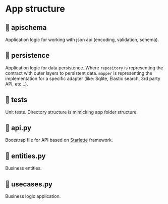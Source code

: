 # App structure

## 📁 apischema
Application logic for working with json api (encoding, validation, schema).

## 📁 persistence
Application logic for data persistence. Where `repository` is representing the contract with outer layers to persistent data. 
`mapper` is representing the implementation for a specific adapter (like: Sqlite, Elastic search, 3rd party API, etc...).  

## 📁 tests
Unit tests. Directory structure is mimicking app folder structure.

## 🐍 api.py
Bootstrap file for API based on [Starlette](https://www.starlette.io/) framework.

## 🐍 entities.py
Business entities.

## 🐍 usecases.py
Business logic application.

